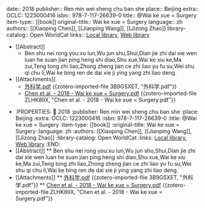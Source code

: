 date:: 2018
publisher:: Ren min wei sheng chu ban she
place:: Beijing
extra:: OCLC: 1223000416
isbn:: 978-7-117-26639-0
title:: @Wai ke xue = Surgery
item-type:: [[book]]
original-title:: Wai ke xue = Surgery
language:: zh
authors:: [[Xiaoping Chen]], [[Jianping Wang]], [[Jizong Zhao]]
library-catalog:: Open WorldCat
links:: [Local library](zotero://select/library/items/63SERISR), [Web library](https://www.zotero.org/users/6626953/items/63SERISR)

- [[Abstract]]
	- Ben shu nei rong you:xu lun,Wu jun shu,Shui,Dian jie zhi dai xie wen luan he suan jian ping heng shi diao,Shu xue,Wai ke xiu ke,Ma zui,Teng tong zhi liao,Zhong zheng jian ce zhi liao yu fu su,Wei shu qi chu li,Wai ke bing ren de dai xie ji ying yang zhi liao deng.
- [[Attachments]]
	- [外科学.pdf](zotero://select/library/items/3B9GSXET) {{zotero-imported-file 3B9GSXET, "外科学.pdf"}}
	- [Chen et al. - 2018 - Wai ke xue = Surgery.pdf](zotero://select/library/items/ZLHK8IIX) {{zotero-imported-file ZLHK8IIX, "Chen et al. - 2018 - Wai ke xue = Surgery.pdf"}}
* :PROPERTIES:
:date: 2018
:publisher: Ren min wei sheng chu ban she
:place: Beijing
:extra: OCLC: 1223000416
:isbn: 978-7-117-26639-0
:title: @Wai ke xue = Surgery
:item-type: [[book]]
:original-title: Wai ke xue = Surgery
:language: zh
:authors: [[Xiaoping Chen]], [[Jianping Wang]], [[Jizong Zhao]]
:library-catalog: Open WorldCat
:links: [Local library](zotero://select/library/items/63SERISR), [Web library](https://www.zotero.org/users/6626953/items/63SERISR)
:END:
* [[Abstract]]
** Ben shu nei rong you:xu lun,Wu jun shu,Shui,Dian jie zhi dai xie wen luan he suan jian ping heng shi diao,Shu xue,Wai ke xiu ke,Ma zui,Teng tong zhi liao,Zhong zheng jian ce zhi liao yu fu su,Wei shu qi chu li,Wai ke bing ren de dai xie ji ying yang zhi liao deng.
* [[Attachments]]
** [外科学.pdf](zotero://select/library/items/3B9GSXET) {{zotero-imported-file 3B9GSXET, "外科学.pdf"}}
** [Chen et al. - 2018 - Wai ke xue = Surgery.pdf](zotero://select/library/items/ZLHK8IIX) {{zotero-imported-file ZLHK8IIX, "Chen et al. - 2018 - Wai ke xue = Surgery.pdf"}}